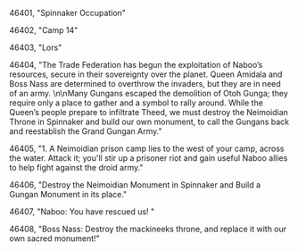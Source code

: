 ﻿46401, "Spinnaker Occupation"

46402, "Camp 14"

46403, "Lors"

46404, "The Trade Federation has begun the exploitation of Naboo’s resources, secure in their sovereignty over the planet. Queen Amidala and Boss Nass are determined to overthrow the invaders, but they are in need of an army. \n\nMany Gungans escaped the demolition of Otoh Gunga; they require only a place to gather and a symbol to rally around. While the Queen’s people prepare to infiltrate Theed, we must destroy the Neimoidian Throne in Spinnaker and build our own monument, to call the Gungans back and reestablish the Grand Gungan Army."

46405, "1. A Neimoidian prison camp lies to the west of your camp, across the water.  Attack it; you'll stir up a prisoner riot and gain useful Naboo allies to help fight against the droid army."

46406, "Destroy the Neimoidian Monument in Spinnaker and Build a Gungan Monument in its place."

46407, "Naboo:  You have rescued us!  "

46408, "Boss Nass:  Destroy the mackineeks throne, and replace it with our own sacred monument!"

